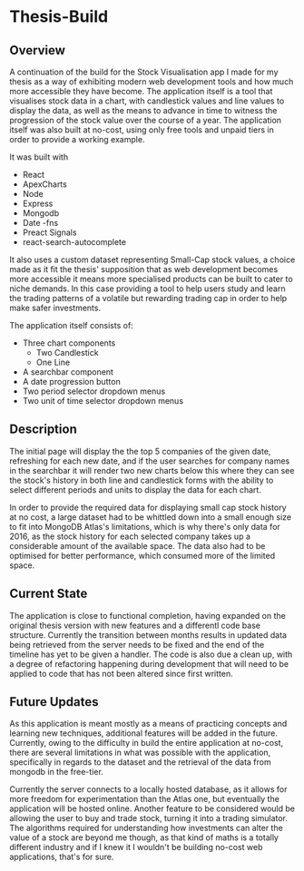 # Thesis-Build



## Overview

A continuation of the build for the Stock Visualisation app I made for my thesis as a way of exhibiting modern web development tools and how much more accessible they have become. The application itself is a tool that visualises stock data in a chart, with candlestick values and line values to display the data, as well as the means to advance in time to witness the progression of the stock value over the course of a year. The application itself was also built at no-cost, using only free tools and unpaid tiers in order to provide a working example.

It was built with 
  - React
  - ApexCharts
  - Node
  - Express
  - Mongodb
  - Date -fns
  - Preact Signals
  - react-search-autocomplete

It also uses a custom dataset representing Small-Cap stock values, a choice made as it fit the thesis' supposition that as web development becomes more accessible it means more specialised products can be built to cater to niche demands. In this case providing a tool to help users study and learn the trading patterns of a volatile but rewarding trading cap in order to help make safer investments.

The application itself consists of:
  - Three chart components
    - Two Candlestick
    - One Line
  - A searchbar component
  - A date progression button
  - Two period selector dropdown menus
  - Two unit of time selector dropdown menus



## Description

The initial page will display the the top 5 companies of the given date, refreshing for each new date, and if the user searches for company names in the searchbar it will render two new charts below this where they can see the stock's history in both line and candlestick forms with the ability to select different periods and units to display the data for each chart.

In order to provide the required data for displaying small cap stock history at no cost, a large dataset had to be whittled down into a small enough size to fit into MongoDB Atlas's limitations, which is why there's only data for 2016, as the stock history for each selected company takes up a considerable amount of the available space. The data also had to be optimised for better performance, which consumed more of the limited space.



## Current State

The application is close to functional completion, having expanded on the original thesis version with new features and a differentl code base structure. Currently the transition between months results in updated data being retrieved from the server needs to be fixed and the end of the timeline has yet to be given a handler. The code is also due a clean up, with a degree of refactoring happening during development that will need to be applied to code that has not been altered since first written.



## Future Updates

As this application is meant mostly as a means of practicing concepts and learning new techniques, additional features will be added in the future. Currently, owing to the difficulty in build the entire application at no-cost, there are several limitations in what was possible with the application, specifically in regards to the dataset and the retrieval of the data from mongodb in the free-tier.

Currently the server connects to a locally hosted database, as it allows for more freedom for experimentation than the Atlas one, but eventually the application will be hosted online. Another feature to be considered would be allowing the user to buy and trade stock, turning it into a trading simulator. The algorithms required for understanding how investments can alter the value of a stock are beyond me though, as that kind of maths is a totally different industry and if I knew it I wouldn't be building no-cost web applications, that's for sure.
